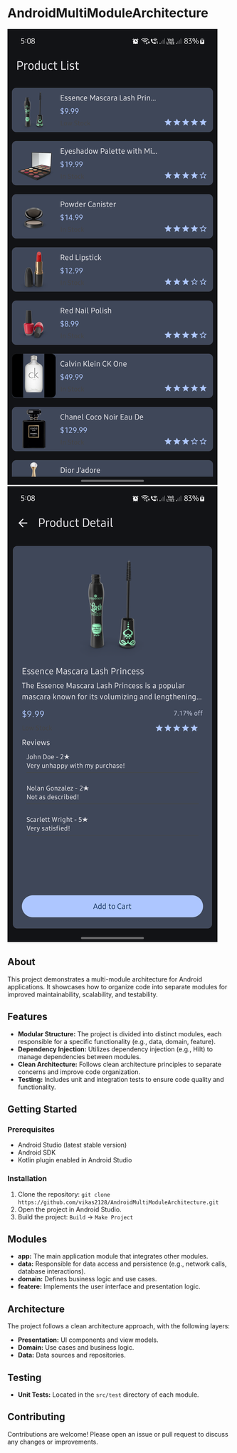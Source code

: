 # AndroidMultiModuleArchitecture
![Screenshot Description](Screenshot_20250101_170844.png)
![Screenshot Description](Screenshot_20250101_170859.png)
## About

This project demonstrates a multi-module architecture for Android applications. It showcases how to organize code into separate modules for improved maintainability, scalability, and testability.

## Features

- **Modular Structure:** The project is divided into distinct modules, each responsible for a specific functionality (e.g., data, domain, feature).
- **Dependency Injection:** Utilizes dependency injection (e.g., Hilt) to manage dependencies between modules.
- **Clean Architecture:** Follows clean architecture principles to separate concerns and improve code organization.
- **Testing:** Includes unit and integration tests to ensure code quality and functionality.

## Getting Started

### Prerequisites

- Android Studio (latest stable version)
- Android SDK
- Kotlin plugin enabled in Android Studio

### Installation

1. Clone the repository: `git clone https://github.com/vikas2128/AndroidMultiModuleArchitecture.git`
2. Open the project in Android Studio.
3. Build the project: `Build` -> `Make Project`

## Modules

- **app:** The main application module that integrates other modules.
- **data:** Responsible for data access and persistence (e.g., network calls, database interactions).
- **domain:** Defines business logic and use cases.
- **featere:** Implements the user interface and presentation logic.

## Architecture

The project follows a clean architecture approach, with the following layers:

- **Presentation:** UI components and view models.
- **Domain:** Use cases and business logic.
- **Data:** Data sources and repositories.

## Testing

- **Unit Tests:** Located in the `src/test` directory of each module.

## Contributing

Contributions are welcome! Please open an issue or pull request to discuss any changes or improvements.

